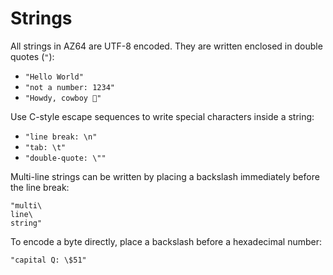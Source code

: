 # Strings

All strings in AZ64 are UTF-8 encoded. They are written enclosed in double
quotes (`"`):

* `"Hello World"`
* `"not a number: 1234"`
* `"Howdy, cowboy 🤠"`

Use C-style escape sequences to write special characters inside a string:

* `"line break: \n"`
* `"tab: \t"`
* `"double-quote: \""`

Multi-line strings can be written by placing a backslash immediately before the
line break:

```
"multi\
line\
string"
```

To encode a byte directly, place a backslash before a hexadecimal number:

```
"capital Q: \$51"
```